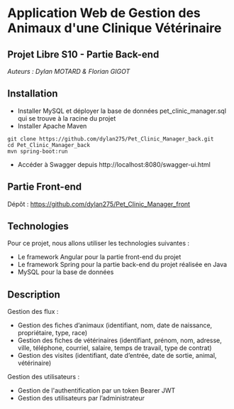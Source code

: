 # Application Web de Gestion des Animaux d'une Clinique Vétérinaire

## Projet Libre S10 - Partie Back-end

<em>Auteurs : Dylan MOTARD & Florian GIGOT </em>

## Installation

* Installer MySQL et déployer la base de données pet_clinic_manager.sql qui se trouve à la racine du projet
* Installer Apache Maven

```shell
git clone https://github.com/dylan275/Pet_Clinic_Manager_back.git
cd Pet_Clinic_Manager_back
mvn spring-boot:run
```

* Accéder à Swagger depuis http://localhost:8080/swagger-ui.html

## Partie Front-end

Dépôt : https://github.com/dylan275/Pet_Clinic_Manager_front

## Technologies

Pour ce projet, nous allons utiliser les technologies suivantes :

* Le framework Angular pour la partie front-end du projet
* Le framework Spring pour la partie back-end du projet réalisée en Java
* MySQL pour la base de données

## Description

Gestion des flux :

* Gestion des fiches d’animaux (identifiant, nom, date de naissance, propriétaire, type, race)
* Gestion des fiches de vétérinaires (identifiant, prénom, nom, adresse, ville, téléphone, courriel, salaire, temps de
  travail, type de contrat)
* Gestion des visites (identifiant, date d’entrée, date de sortie, animal, vétérinaire)

Gestion des utilisateurs :

* Gestion de l'authentification par un token Bearer JWT
* Gestion des utilisateurs par l’administrateur